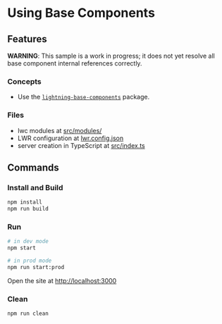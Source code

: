 # Using Base Components

## Features

**WARNING**: This sample is a work in progress; it does not yet resolve all base component internal references correctly.

### Concepts

- Use the [`lightning-base-components`](https://github.com/salesforce/lightning-base-components) package.

### Files

- lwc modules at [src/modules/](./src/modules)
- LWR configuration at [lwr.config.json](./lwr.config.json)
- server creation in TypeScript at [src/index.ts](./src/index.ts)

## Commands

### Install and Build

```bash
npm install
npm run build
```

### Run

```bash
# in dev mode
npm start
```
```bash
# in prod mode
npm run start:prod
```
Open the site at [http://localhost:3000](http://localhost:3000)

### Clean

```bash
npm run clean
```
